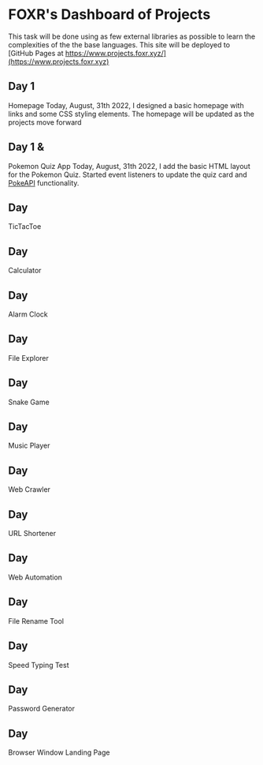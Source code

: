 # FOXR's Dashboard of Projects
This task will be done using as few external libraries as possible to learn the complexities of the the base languages.
This site will be deployed to [GitHub Pages at https://www.projects.foxr.xyz/](https://www.projects.foxr.xyz)

## Day 1
Homepage
Today, August, 31th 2022, I designed a basic homepage with links and some CSS styling elements. The homepage will be updated as the projects move forward

## Day 1 & 
Pokemon Quiz App
Today, August, 31th 2022, I add the basic HTML layout for the Pokemon Quiz. Started event listeners to update the quiz card and [PokeAPI](https://pokeapi.co/) functionality.

## Day 
TicTacToe

## Day 
Calculator

## Day 
Alarm Clock

## Day 
File Explorer

## Day 
Snake Game

## Day 
Music Player

## Day 
Web Crawler

## Day 
URL Shortener

## Day 
Web Automation

## Day 
File Rename Tool

## Day 
Speed Typing Test

## Day 
Password Generator

## Day 
Browser Window Landing Page
